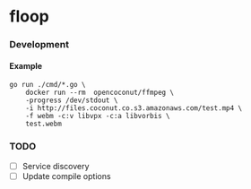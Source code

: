 # floop


### Development

#### Example

```
go run ./cmd/*.go \
    docker run --rm  opencoconut/ffmpeg \
    -progress /dev/stdout \
    -i http://files.coconut.co.s3.amazonaws.com/test.mp4 \
    -f webm -c:v libvpx -c:a libvorbis \
    test.webm
```

### TODO

- [ ] Service discovery
- [ ] Update compile options
